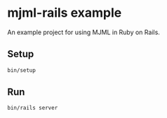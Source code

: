 # mjml-rails example

An example project for using MJML in Ruby on Rails.

## Setup

```bash
bin/setup
```

## Run

```bash
bin/rails server
```

